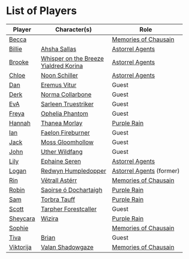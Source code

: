 # List of Players

| Player | Character(s) | Role |
| --- | --- | --- |
| [Becca](becca.md) | | [Memories of Chausain](../campaigns/C3-memories-of-chausain.md) |
| [Billie](billie.md) | [Ahsha Sallas](../characters/ahsha-sallas.md) | [Astorrel Agents](../campaigns/C2-astorrel-agents.md) |
| [Brooke](brooke.md) | [Whisper on the Breeze](../characters/whisper-on-the-breeze.md)<br>[Yialdred Korina](../characters/yialdred-korina.md) | [Astorrel Agents](../campaigns/C2-astorrel-agents.md) |
| [Chloe](chloe.md) | [Noon Schiller](../characters/noon-schiller.md) | [Astorrel Agents](../campaigns/C2-astorrel-agents.md) |
| [Dan](dan.md) | [Eremus Vitur](../characters/eremus-vitur.md) | Guest |
| [Derk](derk.md) | [Norma Collarbone](../characters/norma-collarbone.md) | Guest |
| [EvA](eva.md) | [Sarleen Truestriker](../characters/sarleen-truestriker.md) | Guest |
| [Freya](freya.md) | [Ophelia Phantom](../characters/ophelia-phantom.md) | Guest |
| [Hannah](hannah.md) | [Thanea Morlay](../characters/thanea-morlay.md) | [Purple Rain](../campaigns/C1-purple-rain.md) |
| [Ian](ian.md) | [Faelon Fireburner](../characters/faelon-fireburner.md) | Guest |
| [Jack](jack.md) | [Moss Gloomhollow](../characters/moss-gloomhollow.md) | Guest |
| [John](john.md) | [Uther Wildfang](../characters/uther-wildfang.md) | Guest |
| [Lily](lily.md) | [Ephaine Seren](../characters/ephaine-seren.md) | [Astorrel Agents](../campaigns/C2-astorrel-agents.md) |
| [Logan](logan.md) | [Redwyn Humpledopper](../characters/redwyn-humpledopper.md) | [Astorrel Agents](../campaigns/C2-astorrel-agents.md) (former) |
| [Rin](rin.md) | [Vētrall Astérr](../characters/vetrall-asterr.md) | [Memories of Chausain](../campaigns/C3-memories-of-chausain.md) |
| [Robin](robin.md) | [Saoirse ó Dochartaigh](../characters/saoirse-o-dochartaigh.md) | [Purple Rain](../campaigns/C1-purple-rain.md) |
| [Sam](sam.md) | [Torbra Tauff](../characters/torbra-tauff.md) | [Purple Rain](../campaigns/C1-purple-rain.md) |
| [Scott](scott.md) | [Tarpher Forestcaller](../characters/tarpher-forestcaller.md) | Guest |
| [Sheycara](sheycara.md) | [Wizira](../characters/wizira.md) | [Purple Rain](../campaigns/C1-purple-rain.md) |
| [Sophie](sophie.md) | | [Memories of Chausain](../campaigns/C3-memories-of-chausain.md) |
| [Tiva](tiva.md) | [Brian](../characters/brian.md) | Guest |
| [Viktorija](viktorija.md) | [Valan Shadowgaze](../characters/valan-shadowgaze.md) | [Memories of Chausain](../campaigns/C3-memories-of-chausain.md) |
